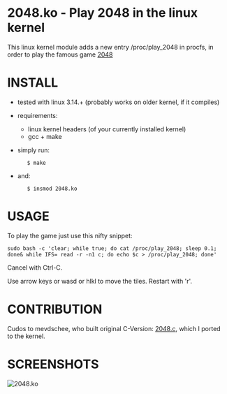 2048.ko - Play 2048 in the linux kernel
=======================================

This linux kernel module adds a new entry /proc/play_2048 in procfs, in order to
play the famous game [2048](http://git.io/2048)

INSTALL
=======

- tested with linux 3.14.+ (probably works on older kernel, if it compiles)
- requirements:
  - linux kernel headers (of your currently installed kernel)
  - gcc + make
- simply run:

         $ make

- and:

         $ insmod 2048.ko

USAGE
=====

To play the game just use this nifty snippet:

    sudo bash -c 'clear; while true; do cat /proc/play_2048; sleep 0.1; done& while IFS= read -r -n1 c; do echo $c > /proc/play_2048; done'

Cancel with Ctrl-C.

Use arrow keys or wasd or hlkl to move the tiles.
Restart with 'r'.

CONTRIBUTION
============

Cudos to mevdschee, who built original C-Version: [2048.c](https://github.com/mevdschee/2048.c), which I ported to the kernel.


SCREENSHOTS
===========

![2048.ko](http://i.imgur.com/JLLzMi0.png)

